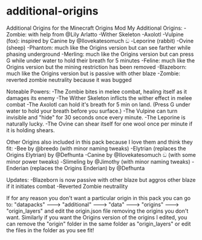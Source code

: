 # additional-origins
Additional Origins for the Minecraft Origins Mod
My Additional Origins:
-Zombie: with help from @Lily Arlatto
-Wither Skeleton
-Axolotl
-Vulpine (fox): inspired by Canine by @Ilovekatesomuch ඞ 
-Leporine (rabbit)
-Ovine (sheep)
-Phantom: much like the Origins version but can see farther while phasing underground
-Merling: much like the Origins version but can press G while under water to hold their breath for 5 minutes
-Feline: much like the Origins version but the mining restriction has been removed
-Blazeborn: much like the Origins version but is passive with other blaze
-Zombie: reverted zombie neutrality because it was bugged

Noteable Powers:
-The Zombie bites in melee combat, healing itself as it damages its enemy
-The Wither Skeleton inflicts the wither effect in melee combat
-The Axolotl can hold it's breath for 5 min on land. (Press G under water to hold your breath before you surface.)
-The Vulpine can turn invisible and "hide" for 30 seconds once every minute.
-The Leporine is naturally lucky.
-The Ovine can shear itself for one wool once per minute if it is holding shears.

Other Origins also included in this pack because I love them and think they fit:
-Bee by @breedo (with minor naming tweaks)
-Elytrian (replaces the Origins Elytrian) by @Defhunta 
-Canine by @Ilovekatesomuch ඞ  (with some minor power tweaks)
-Slimeling by @Jimothy (with minor naming tweaks)
-Enderian (replaces the Origins Enderian) by @Defhunta 

Updates:
-Blazeborn is now passive with other blaze but aggros other blaze if it initiates combat
-Reverted Zombie neutraility
 
If for any reason you don't want a particular origin in this pack you can go to:
"datapacks" ---> "additional" ---> "data" ---> "origins" ---> "origin_layers" and edit the origin.json file removing the origins you don't want. 
Similarly if you want the Origins version of the origins I edited, you can remove the "origin" folder in the same folder as "origin_layers" or edit the files in the folder as you see fit!
